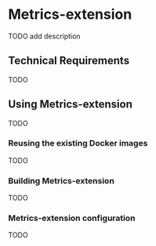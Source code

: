 # Metrics-extension

TODO add description

## Technical Requirements
TODO
## Using Metrics-extension
TODO
### Reusing the existing Docker images
TODO
### Building Metrics-extension
TODO
### Metrics-extension configuration
TODO